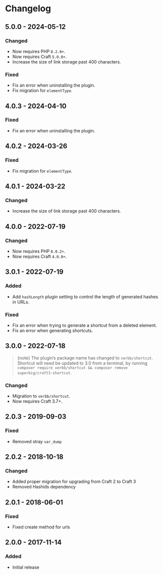 # Changelog

## 5.0.0 - 2024-05-12

### Changed
- Now requires PHP `8.2.0+`.
- Now requires Craft `5.0.0+`.
- Increase the size of link storage past 400 characters.

### Fixed
- Fix an error when uninstalling the plugin.
- Fix migration for `elementType`.

## 4.0.3 - 2024-04-10

### Fixed
- Fix an error when uninstalling the plugin.

## 4.0.2 - 2024-03-26

### Fixed
- Fix migration for `elementType`.

## 4.0.1 - 2024-03-22

### Changed
- Increase the size of link storage past 400 characters.

## 4.0.0 - 2022-07-19

### Changed
- Now requires PHP `8.0.2+`.
- Now requires Craft `4.0.0+`.

## 3.0.1 - 2022-07-19

### Added
- Add `hashLength` plugin setting to control the length of generated hashes in URLs.

### Fixed
- Fix an error when trying to generate a shortcut from a deleted element.
- Fix an error when generating shortcuts.

## 3.0.0 - 2022-07-18

> {note} The plugin’s package name has changed to `verbb/shortcut`. Shortcut will need be updated to 3.0 from a terminal, by running `composer require verbb/shortcut && composer remove superbig/craft3-shortcut`.

### Changed
- Migration to `verbb/shortcut`.
- Now requires Craft 3.7+.

## 2.0.3 - 2019-09-03

### Fixed
- Removed stray `var_dump`

## 2.0.2 - 2018-10-18

### Changed
- Added proper migration for upgrading from Craft 2 to Craft 3
- Removed Hashids dependency

## 2.0.1 - 2018-06-01

### Fixed
- Fixed create method for urls

## 2.0.0 - 2017-11-14

### Added
- Initial release
